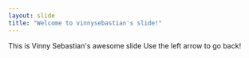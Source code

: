 ```yaml
---
layout: slide
title: "Welcome to vinnysebastian's slide!"
---
```

This is Vinny Sebastian's awesome slide
Use the left arrow to go back!
